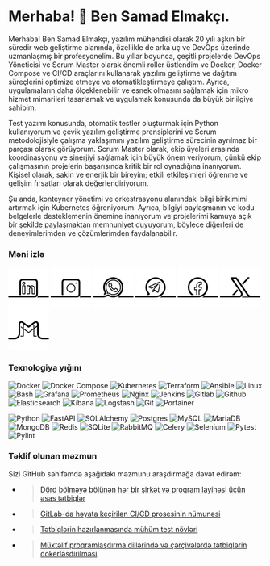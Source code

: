 # Merhaba! 👋 Ben Samad Elmakçı.

Merhaba! Ben Samad Elmakçı, yazılım mühendisi olarak 20 yılı aşkın bir süredir web geliştirme alanında, özellikle de arka uç ve DevOps üzerinde uzmanlaşmış bir profesyonelim. Bu yıllar boyunca, çeşitli projelerde DevOps Yöneticisi ve Scrum Master olarak önemli roller üstlendim ve Docker, Docker Compose ve CI/CD araçlarını kullanarak yazılım geliştirme ve dağıtım süreçlerini optimize etmeye ve otomatikleştirmeye çalıştım. Ayrıca, uygulamaların daha ölçeklenebilir ve esnek olmasını sağlamak için mikro hizmet mimarileri tasarlamak ve uygulamak konusunda da büyük bir ilgiye sahibim.

Test yazımı konusunda, otomatik testler oluşturmak için Python kullanıyorum ve çevik yazılım geliştirme prensiplerini ve Scrum metodolojisiyle çalışma yaklaşımını yazılım geliştirme sürecinin ayrılmaz bir parçası olarak görüyorum. Scrum Master olarak, ekip üyeleri arasında koordinasyonu ve sinerjiyi sağlamak için büyük önem veriyorum, çünkü ekip çalışmasının projelerin başarısında kritik bir rol oynadığına inanıyorum. Kişisel olarak, sakin ve enerjik bir bireyim; etkili etkileşimleri öğrenme ve gelişim fırsatları olarak değerlendiriyorum.

Şu anda, konteyner yönetimi ve orkestrasyonu alanındaki bilgi birikimimi artırmak için Kubernetes öğreniyorum. Ayrıca, bilgiyi paylaşmanın ve kodu belgelerle desteklemenin önemine inanıyorum ve projelerimi kamuya açık bir şekilde paylaşmaktan memnuniyet duyuyorum, böylece diğerleri de deneyimlerimden ve çözümlerimden faydalanabilir.

<!-- ~~~~~~~~~~~~~~~~~~~~~~~~~~~~~~~~~~~~~~~~~~~~~~~~~~~~~~~~~~~~~~~~~~~~~~~~~~~~~~~~~~~~~~~~~~~~~~~~~~~~~~~~~~~~~~~~~~~~~~~~~~~~~~~~~~~~~~~~~~~~~~~~~~~~~~~  -->

[01]: https://www.linkedin.com/in/samad-elmakchi
[02]: https://www.instagram.com/samad.elmakchi
[03]: https://wa.me/989141189645
[04]: https://t.me/samadelmakchi
[05]: https://x.com/elmakchi
[06]: https://facebook.com/samad.elmakchi
[07]: mailto:samad.elmakchi@gmail.com
[10]: https://gitlab.com/samadelmakchi
[11]: https://github.com/samadelmakchi

[1.01]: social/linkedin.png (LinkedIn)
[1.02]: social/instagram.png (Instagram)
[1.03]: social/whatsapp.png (WhatsApp)
[1.04]: social/telegram.png (Telegram)
[1.05]: social/x.png (X)
[1.06]: social/facebook.png (Facebook)
[1.07]: social/gmail.png (Gmail)
[1.08]: social/pinterest.png (Pinterest)
[1.09]: social/youtube.png (Youtube)
[1.10]: social/gitlab.png (Gitlab)
[1.11]: social/github.png (Github)

### Məni izlə
[![1.01]][01] [![1.02]][02] [![1.03]][03] [![1.04]][04] [![1.06]][06] [![1.05]][05] [![1.07]][07]


<!-- ~~~~~~~~~~~~~~~~~~~~~~~~~~~~~~~~~~~~~~~~~~~~~~~~~~~~~~~~~~~~~~~~~~~~~~~~~~~~~~~~~~~~~~~~~~~~~~~~~~~~~~~~~~~~~~~~~~~~~~~~~~~~~~~~~~~~~~~~~~~~~~~~~~~~~~~  -->
### Texnologiya yığını
![Docker](https://img.shields.io/badge/docker-%230db7ed.svg?style=for-the-badge&logo=docker&logoColor=white) 
![Docker Compose](https://img.shields.io/badge/Docker%20Compose-2496ED?style=for-the-badge&logo=docker&logoColor=white) 
![Kubernetes](https://img.shields.io/badge/kubernetes-%23326ce5.svg?style=for-the-badge&logo=kubernetes&logoColor=white) 
![Terraform](https://img.shields.io/badge/terraform-%235835CC.svg?style=for-the-badge&logo=terraform&logoColor=white) 
![Ansible](https://img.shields.io/badge/ansible-%231A1918.svg?style=for-the-badge&logo=ansible&logoColor=white) 
![Linux](https://img.shields.io/badge/Linux-FCC624?style=for-the-badge&logo=linux&logoColor=white) 
![Bash](https://img.shields.io/badge/Bash-4EAA25?style=for-the-badge&logo=gnubash&logoColor=white) 
![Grafana](https://img.shields.io/badge/Grafana-F46800?style=for-the-badge&logo=Grafana&logoColor=white) 
![Prometheus](https://img.shields.io/badge/Prometheus-%23E6522C?style=for-the-badge&logo=prometheus&logoColor=white) 
![Nginx](https://img.shields.io/badge/Nginx-%23009639.svg?style=for-the-badge&logo=nginx&logoColor=white) 
![Jenkins](https://img.shields.io/badge/Jenkins-%232C5263.svg?style=for-the-badge&logo=jenkins&logoColor=white) 
![Gitlab](https://img.shields.io/badge/Gitlab-da4127?style=for-the-badge&logo=gitlab&logoColor=white) 
![Github](https://img.shields.io/badge/Github-000000?style=for-the-badge&logo=github&logoColor=white) 
![Elasticsearch](https://img.shields.io/badge/-ElasticSearch-005571?style=for-the-badge&logo=elasticsearch&logoColor=white) 
![Kibana](https://img.shields.io/badge/Kibana-005571?style=for-the-badge&logo=Kibana&logoColor=white) 
![Logstash](https://img.shields.io/badge/-Logstash-A9A9A9?style=for-the-badge&logo=Logstash&logoColor=white) 
![Git](https://img.shields.io/badge/Git-e84d31?style=for-the-badge&logo=git&logoColor=white) 
![Portainer](https://img.shields.io/badge/Portainer-13b8f1?style=for-the-badge&logo=Portainer&logoColor=white) 

![Python](https://img.shields.io/badge/python-3670A0?style=for-the-badge&logo=python&logoColor=white) 
![FastAPI](https://img.shields.io/badge/FastAPI-005571?style=for-the-badge&logo=fastapi&logoColor=white) 
![SQLAlchemy](https://img.shields.io/badge/SQLAlchemy-306998?style=for-the-badge&logo=python&logoColor=white) 
![Postgres](https://img.shields.io/badge/postgres-%23316192.svg?style=for-the-badge&logo=postgresql&logoColor=white) 
![MySQL](https://img.shields.io/badge/mysql-%2300f.svg?style=for-the-badge&logo=mysql&logoColor=white) 
![MariaDB](https://img.shields.io/badge/MariaDB-003545?style=for-the-badge&logo=mariadb&logoColor=white) 
![MongoDB](https://img.shields.io/badge/MongoDB-%234ea94b.svg?style=for-the-badge&logo=mongodb&logoColor=white) 
![Redis](https://img.shields.io/badge/redis-%23DD0031.svg?style=for-the-badge&logo=redis&logoColor=white) 
![SQLite](https://img.shields.io/badge/SQLite-003B57?style=for-the-badge&logo=sqlite&logoColor=white) 
![RabbitMQ](https://img.shields.io/badge/-RabbitMQ-FF6600?style=for-the-badge&logo=rabbitmq&logoColor=white) 
![Celery](https://img.shields.io/badge/Celery-37814A?style=for-the-badge&logo=Celery&logoColor=white) 
![Selenium](https://img.shields.io/badge/-selenium-CB02A?style=for-the-badge&logo=selenium&logoColor=white) 
![Pytest](https://img.shields.io/badge/Pytest-0A9EDC?style=for-the-badge&logo=pytest&logoColor=white) 
![Pylint](https://img.shields.io/badge/Pylint-4930bd?style=for-the-badge&logo=python&logoColor=white) 


<!-- ~~~~~~~~~~~~~~~~~~~~~~~~~~~~~~~~~~~~~~~~~~~~~~~~~~~~~~~~~~~~~~~~~~~~~~~~~~~~~~~~~~~~~~~~~~~~~~~~~~~~~~~~~~~~~~~~~~~~~~~~~~~~~~~~~~~~~~~~~~~~~~~~~~~~~~~  -->
[a01]: https://github.com/samadelmakchi/docker
[a02]: https://github.com/samadelmakchi/cicd
[a03]: https://github.com/samadelmakchi/testing
[a04]: https://github.com/samadelmakchi/dockerize
[a05]: https://github.com/samadelmakchi/fastapi

### Təklif olunan məzmun
Sizi GitHub səhifəmdə aşağıdakı məzmunu araşdırmağa dəvət edirəm:
- > [Dörd bölməyə bölünən hər bir şirkət və proqram layihəsi üçün əsas tətbiqlər][a01]
- > [GitLab-da həyata keçirilən CI/CD prosesinin nümunəsi][a02]
- > [Tətbiqlərin hazırlanmasında mühüm test növləri][a03]
- > [Müxtəlif proqramlaşdırma dillərində və çərçivələrdə tətbiqlərin dokerləşdirilməsi][a04]

<!-- ~~~~~~~~~~~~~~~~~~~~~~~~~~~~~~~~~~~~~~~~~~~~~~~~~~~~~~~~~~~~~~~~~~~~~~~~~~~~~~~~~~~~~~~~~~~~~~~~~~~~~~~~~~~~~~~~~~~~~~~~~~~~~~~~~~~~~~~~~~~~~~~~~~~~~~~  -->
